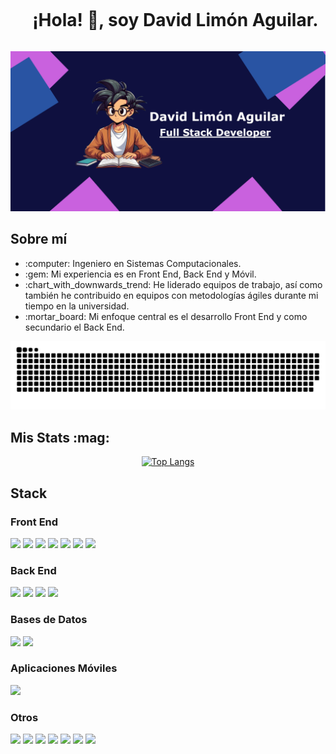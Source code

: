<div id="user-content-toc">
  <ul align="center">
    <summary><h1 style="display: inline-block">¡Hola! 👋, soy David Limón Aguilar.</h1></summary>
  </ul>
</div>
<img src="https://github.com/DavidLimonAguilar/DavidLimonAguilar/blob/main/bannerGitHub.png"></img>

<h2>Sobre mí</h2>
<div>
  <ul> 
    <li>:computer: Ingeniero en Sistemas Computacionales.</li>
    <li>:gem: Mi experiencia es en Front End, Back End y Móvil.</li>
    <li>:chart_with_downwards_trend: He liderado equipos de trabajo, así como también he contribuido en equipos con metodologías ágiles durante mi tiempo en la universidad.</li>
    <li>:mortar_board: Mi enfoque central es el desarrollo Front End y como secundario el Back End.</li>
  </ul> 
</div>

<div align="center">
  <a href="https://1999azzar.github.io/1999AZZAR/">
  <img  src="https://github.com/1999AZZAR/1999AZZAR/blob/main/resources/img/grid-snake.svg"
       alt="snake" /></a>
</div>
<!--Intro start-->
<h2>Mis Stats :mag:</h2>
<div align="center">
  
  [![Top Langs](https://github-readme-stats.vercel.app/api/top-langs/?username=DavidLimonAguilar&layout=donut&them=dark)](https://github.com/anuraghazra/github-readme-stats)
</div>
<h2>Stack</h2>
<div>
<h3>Front End </h3>
<img src="https://img.shields.io/badge/HTML5-E34F26?style=for-the-badge&logo=html5&logoColor=white">
<img src="https://img.shields.io/badge/CSS3-1572B6?style=for-the-badge&logo=css3&logoColor=white">
<img src="https://img.shields.io/badge/JavaScript-323330?style=for-the-badge&logo=javascript&logoColor=F7DF1E">
<img src="https://img.shields.io/badge/React-20232A?style=for-the-badge&logo=react&logoColor=61DAFB">
<img src="https://img.shields.io/badge/Bootstrap-563D7C?style=for-the-badge&logo=bootstrap&logoColor=white">
<img src="https://img.shields.io/badge/React_Router-CA4245?style=for-the-badge&logo=react-router&logoColor=white">
<img src="https://img.shields.io/badge/chakra-%234ED1C5.svg?style=for-the-badge&logo=chakraui&logoColor=white">
<h3>Back End</h3>
<img src="https://img.shields.io/badge/Java-ED8B00?style=for-the-badge&logo=openjdk&logoColor=white">
<img src="https://img.shields.io/badge/Spring-6DB33F?style=for-the-badge&logo=spring&logoColor=white">
<img src="https://img.shields.io/badge/PHP-777BB4?style=for-the-badge&logo=php&logoColor=white">
<img src="https://img.shields.io/badge/Go-00ADD8?style=for-the-badge&logo=go&logoColor=white">
<h3>Bases de Datos</h3>
<img src="https://img.shields.io/badge/MySQL-00000F?style=for-the-badge&logo=mysql&logoColor=white">
<img src="https://img.shields.io/badge/MongoDB-4EA94B?style=for-the-badge&logo=mongodb&logoColor=white">
<h3>Aplicaciones Móviles</h3>
<img src="https://img.shields.io/badge/React_Native-20232A?style=for-the-badge&logo=react&logoColor=61DAFB">
<h3>Otros</h3>
<img src="https://img.shields.io/badge/GIT-E44C30?style=for-the-badge&logo=git&logoColor=white">
<img src="https://img.shields.io/badge/GitHub-100000?style=for-the-badge&logo=github&logoColor=white">
<img src="https://img.shields.io/badge/docker-%230db7ed.svg?style=for-the-badge&logo=docker&logoColor=white">
<img src="https://img.shields.io/badge/kubernetes-%23326ce5.svg?style=for-the-badge&logo=kubernetes&logoColor=white">
<img src="https://img.shields.io/badge/IntelliJ_IDEA-000000.svg?style=for-the-badge&logo=intellij-idea&logoColor=white">
<img src="https://img.shields.io/badge/JWT-black?style=for-the-badge&logo=JSON%20web%20token">
<img src="https://img.shields.io/badge/Visual_Studio_Code-0078D4?style=for-the-badge&logo=visual%20studio%20code&logoColor=white">
</div>

 

